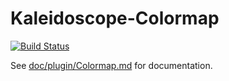 # Kaleidoscope-Colormap

[![Build Status][travis:image]][travis:status]

 [travis:image]: https://travis-ci.org/keyboardio/Kaleidoscope-Colormap.svg?branch=master
 [travis:status]: https://travis-ci.org/keyboardio/Kaleidoscope-Colormap

See [doc/plugin/Colormap.md](doc/plugin/Colormap.md) for documentation.

